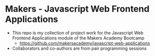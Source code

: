 # Makers - Javascript Web Frontend Applications

- This repo is my collection of project work for the Javascript Web Frontend Applications module of the Makers Academy Bootcamp
  - https://github.com/makersacademy/javascript-web-applications
- Collaborators and co-authors are from pair programming sessions

